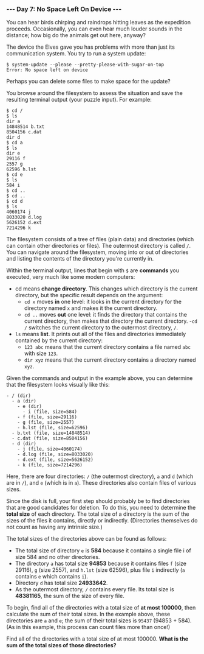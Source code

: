 ### --- Day 7: No Space Left On Device ---
You can hear birds chirping and raindrops hitting leaves as the expedition proceeds. Occasionally, you can even hear much louder sounds in the distance; how big do the animals get out here, anyway?

The device the Elves gave you has problems with more than just its communication system. You try to run a system update:
```
$ system-update --please --pretty-please-with-sugar-on-top
Error: No space left on device
```
Perhaps you can delete some files to make space for the update?

You browse around the filesystem to assess the situation and save the resulting terminal output (your puzzle input). For example:
```
$ cd /
$ ls
dir a
14848514 b.txt
8504156 c.dat
dir d
$ cd a
$ ls
dir e
29116 f
2557 g
62596 h.lst
$ cd e
$ ls
584 i
$ cd ..
$ cd ..
$ cd d
$ ls
4060174 j
8033020 d.log
5626152 d.ext
7214296 k
```
The filesystem consists of a tree of files (plain data) and directories (which can contain other directories or files). The outermost directory is called ```/```. You can navigate around the filesystem, moving into or out of directories and listing the contents of the directory you're currently in.

Within the terminal output, lines that begin with ```$``` are **commands** you executed, very much like some modern computers:

- cd means **change directory**. This changes which directory is the current directory, but the specific result depends on the argument:
  - ```cd x``` moves **in** one level: it looks in the current directory for the directory named ```x``` and makes it the current directory.
  - ```cd ..``` moves **out** one level: it finds the directory that contains the current directory, then makes that directory the current directory.
  -```cd /``` switches the current directory to the outermost directory, ```/```.
- ```ls``` means **list**. It prints out all of the files and directories immediately contained by the current directory:
  - ```123 abc``` means that the current directory contains a file named ```abc``` with size ```123```.
  - ```dir xyz``` means that the current directory contains a directory named ```xyz```.
  
Given the commands and output in the example above, you can determine that the filesystem looks visually like this:
```
- / (dir)
  - a (dir)
    - e (dir)
      - i (file, size=584)
    - f (file, size=29116)
    - g (file, size=2557)
    - h.lst (file, size=62596)
  - b.txt (file, size=14848514)
  - c.dat (file, size=8504156)
  - d (dir)
    - j (file, size=4060174)
    - d.log (file, size=8033020)
    - d.ext (file, size=5626152)
    - k (file, size=7214296)
```
Here, there are four directories: ```/``` (the outermost directory), ```a``` and ```d``` (which are in ```/```), and ```e``` (which is in ```a```). These directories also contain files of various sizes.

Since the disk is full, your first step should probably be to find directories that are good candidates for deletion. To do this, you need to determine the **total size** of each directory. The total size of a directory is the sum of the sizes of the files it contains, directly or indirectly. (Directories themselves do not count as having any intrinsic size.)

The total sizes of the directories above can be found as follows:

- The total size of directory ```e``` is **584** because it contains a single file i of size 584 and no other directories.
- The directory ```a``` has total size **94853** because it contains files ```f``` (size 29116), ```g``` (size 2557), and ```h.lst``` (size 62596), plus file ```i``` indirectly (```a``` contains ```e``` which contains ```i```).
- Directory ```d``` has total size **24933642**.
- As the outermost directory, ```/``` contains every file. Its total size is **48381165**, the sum of the size of every file.

To begin, find all of the directories with a total size of **at most 100000**, then calculate the sum of their total sizes. In the example above, these directories are ```a``` and ```e```; the sum of their total sizes is ```95437``` (94853 + 584). (As in this example, this process can count files more than once!)

Find all of the directories with a total size of at most 100000. **What is the sum of the total sizes of those directories?**
